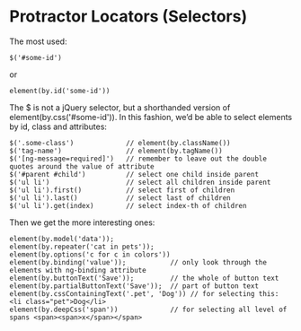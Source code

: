 # Protractor Locators (Selectors)

The most used:

```
$('#some-id')
```

or

```
element(by.id('some-id'))
```

The $ is not a jQuery selector, but a shorthanded version of element(by.css('#some-id')). In this fashion, we’d be able to select elements by id, class and attributes:

```
$('.some-class')             // element(by.className())
$('tag-name')                // element(by.tagName())
$('[ng-message=required]')   // remember to leave out the double quotes around the value of attribute
$('#parent #child')          // select one child inside parent
$('ul li')                   // select all children inside parent
$('ul li').first()           // select first of children
$('ul li').last()            // select last of children
$('ul li').get(index)        // select index-th of children
```

Then we get the more interesting ones:

```
element(by.model('data'));
element(by.repeater('cat in pets'));
element(by.options('c for c in colors'))
element(by.binding('value'));           // only look through the elements with ng-binding attribute
element(by.buttonText('Save'));         // the whole of button text
element(by.partialButtonText('Save'));  // part of button text
element(by.cssContainingText('.pet', 'Dog')) // for selecting this: <li class="pet">Dog</li>
element(by.deepCss('span'))             // for selecting all level of spans <span><span>x</span></span>
```
